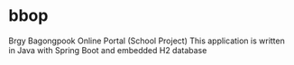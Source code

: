 # bbop
Brgy Bagongpook Online Portal (School Project)
This application is written in Java with Spring Boot and embedded H2 database
